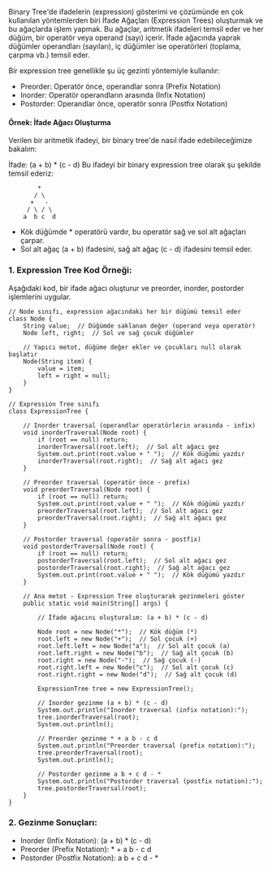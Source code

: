 
Binary Tree'de ifadelerin (expression) gösterimi ve çözümünde en çok kullanılan yöntemlerden biri İfade Ağaçları (Expression Trees) oluşturmak ve bu ağaçlarda işlem yapmak. Bu ağaçlar, aritmetik ifadeleri temsil eder ve her düğüm, bir operatör veya operand (sayı) içerir. İfade ağacında yaprak düğümler operandları (sayıları), iç düğümler ise operatörleri (toplama, çarpma vb.) temsil eder.

Bir expression tree genellikle şu üç gezinti yöntemiyle kullanılır:

* Preorder: Operatör önce, operandlar sonra (Prefix Notation)
* Inorder: Operatör operandların arasında (Infix Notation)
* Postorder: Operandlar önce, operatör sonra (Postfix Notation)

#### Örnek: İfade Ağacı Oluşturma
Verilen bir aritmetik ifadeyi, bir binary tree'de nasıl ifade edebileceğimize bakalım:

İfade: (a + b) * (c - d)
Bu ifadeyi bir binary expression tree olarak şu şekilde temsil ederiz:
````
        *
       / \
      +   -
     / \ / \
    a  b c  d
````
* Kök düğümde * operatörü vardır, bu operatör sağ ve sol alt ağaçları çarpar.
* Sol alt ağaç (a + b) ifadesini, sağ alt ağaç (c - d) ifadesini temsil eder.

### 1. Expression Tree Kod Örneği:
   Aşağıdaki kod, bir ifade ağacı oluşturur ve preorder, inorder, postorder işlemlerini uygular.
````
// Node sınıfı, expression ağacındaki her bir düğümü temsil eder
class Node {
    String value;  // Düğümde saklanan değer (operand veya operatör)
    Node left, right;  // Sol ve sağ çocuk düğümler

    // Yapıcı metot, düğüme değer ekler ve çocukları null olarak başlatır
    Node(String item) {
        value = item;
        left = right = null;
    }
}

// Expression Tree sınıfı
class ExpressionTree {

    // Inorder traversal (operandlar operatörlerin arasında - infix)
    void inorderTraversal(Node root) {
        if (root == null) return;
        inorderTraversal(root.left);  // Sol alt ağacı gez
        System.out.print(root.value + " ");  // Kök düğümü yazdır
        inorderTraversal(root.right);  // Sağ alt ağacı gez
    }

    // Preorder traversal (operatör önce - prefix)
    void preorderTraversal(Node root) {
        if (root == null) return;
        System.out.print(root.value + " ");  // Kök düğümü yazdır
        preorderTraversal(root.left);  // Sol alt ağacı gez
        preorderTraversal(root.right);  // Sağ alt ağacı gez
    }

    // Postorder traversal (operatör sonra - postfix)
    void postorderTraversal(Node root) {
        if (root == null) return;
        postorderTraversal(root.left);  // Sol alt ağacı gez
        postorderTraversal(root.right);  // Sağ alt ağacı gez
        System.out.print(root.value + " ");  // Kök düğümü yazdır
    }

    // Ana metot - Expression Tree oluşturarak gezinmeleri göster
    public static void main(String[] args) {
    
        // İfade ağacını oluşturalım: (a + b) * (c - d)
        
        Node root = new Node("*");  // Kök düğüm (*)
        root.left = new Node("+");  // Sol çocuk (+)
        root.left.left = new Node("a");  // Sol alt çocuk (a)
        root.left.right = new Node("b");  // Sağ alt çocuk (b)
        root.right = new Node("-");  // Sağ çocuk (-)
        root.right.left = new Node("c");  // Sol alt çocuk (c)
        root.right.right = new Node("d");  // Sağ alt çocuk (d)

        ExpressionTree tree = new ExpressionTree();

        // Inorder gezinme (a + b) * (c - d)
        System.out.println("Inorder traversal (infix notation):");
        tree.inorderTraversal(root);
        System.out.println();

        // Preorder gezinme * + a b - c d
        System.out.println("Preorder traversal (prefix notation):");
        tree.preorderTraversal(root);
        System.out.println();

        // Postorder gezinme a b + c d - *
        System.out.println("Postorder traversal (postfix notation):");
        tree.postorderTraversal(root);
    }
}
````

### 2. Gezinme Sonuçları:
   * Inorder (Infix Notation): (a + b) * (c - d)
   * Preorder (Prefix Notation): * + a b - c d
   * Postorder (Postfix Notation): a b + c d - *

